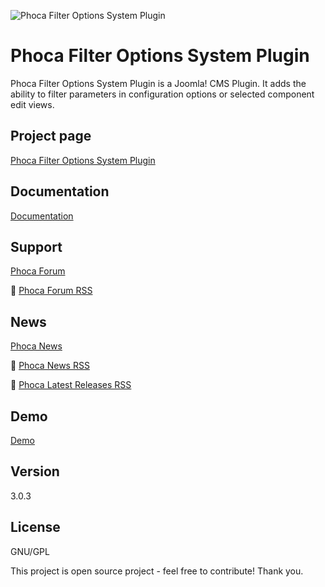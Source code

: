 



![Phoca Filter Options System Plugin](https://github.com/PhocaCz/PhocaFilterOptions/blob/master/phocafilteroptions.png?raw=true)

# Phoca Filter Options System Plugin



Phoca Filter Options System Plugin is a Joomla! CMS Plugin. It adds the ability to filter parameters in configuration options or selected component edit views.



## Project page

[Phoca Filter Options System Plugin](https://www.phoca.cz/phoca-filter-options-system-plugin)



## Documentation

[Documentation](https://www.phoca.cz/documentation/category/134-phoca-filter-options-system-plugin)





## Support

[Phoca Forum](https://www.phoca.cz/forum)

:bell: [Phoca Forum RSS](https://www.phoca.cz/forum/app.php/feed)



## News

[Phoca News](https://www.phoca.cz/news)

:bell: [Phoca News RSS](https://www.phoca.cz/news?format=feed&type=rss)

:bell: [Phoca Latest Releases RSS](https://www.phoca.cz/download/feed/111?format=feed&type=rss)



## Demo

[Demo](https://www.phoca.cz/)







## Version

3.0.3



## License

GNU/GPL



This project is open source project - feel free to contribute! Thank you.
